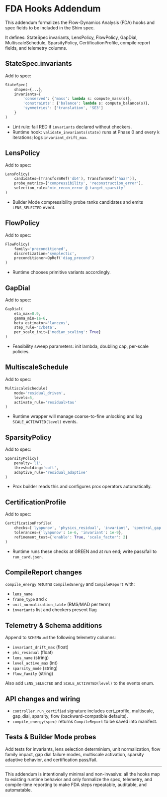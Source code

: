 # FDA Hooks Addendum

This addendum formalizes the Flow-Dynamics Analysis (FDA) hooks and spec fields to be included in the Shim spec.

It defines: StateSpec invariants, LensPolicy, FlowPolicy, GapDial, MultiscaleSchedule, SparsityPolicy, CertificationProfile, compile report fields, and telemetry columns.

## StateSpec.invariants
Add to spec:

```python
StateSpec(
    shapes={...},
    invariants={
        'conserved': {'mass': lambda s: compute_mass(s)},
        'constraints': {'balance': lambda s: compute_balance(s)},
        'symmetries': ['translation', 'SE3']
    }
)
```

- Lint rule: fail RED if `invariants` declared without checkers.
- Runtime hook: `validate_invariants(state)` runs at Phase 0 and every k iterations; logs `invariant_drift_max`.

## LensPolicy
Add to spec:

```python
LensPolicy(
    candidates=[TransformRef('db4'), TransformRef('haar')],
    probe_metrics=['compressibility', 'reconstruction_error'],
    selection_rule='min_recon_error @ target_sparsity'
)
```

- Builder Mode compressibility probe ranks candidates and emits `LENS_SELECTED` event.

## FlowPolicy
Add to spec:

```python
FlowPolicy(
    family='preconditioned',
    discretization='symplectic',
    preconditioner=OpRef('diag_precond')
)
```

- Runtime chooses primitive variants accordingly.

## GapDial
Add to spec:

```python
GapDial(
    eta_max=0.9,
    gamma_min=1e-6,
    beta_estimator='lanczos',
    step_rule='c/beta',
    per_scale_init={'median_scaling': True}
)
```

- Feasibility sweep parameters: init lambda, doubling cap, per-scale policies.

## MultiscaleSchedule
Add to spec:

```python
MultiscaleSchedule(
    mode='residual_driven',
    levels=5,
    activate_rule='residual>tau'
)
```

- Runtime wrapper will manage coarse-to-fine unlocking and log `SCALE_ACTIVATED(level)` events.

## SparsityPolicy
Add to spec:

```python
SparsityPolicy(
    penalty='l1',
    thresholding='soft',
    adaptive_rule='residual_adaptive'
)
```

- Prox builder reads this and configures prox operators automatically.

## CertificationProfile
Add to spec:

```python
CertificationProfile(
    checks=['lyapunov', 'physics_residual', 'invariant', 'spectral_gap', 'discretization_independence'],
    tolerances={'lyapunov': 1e-6, 'invariant': 1e-9},
    refinement_test={'enable': True, 'scale_factor': 2}
)
```

- Runtime runs these checks at GREEN and at run end; write pass/fail to `run_card.json`.

## CompileReport changes
`compile_energy` returns `CompiledEnergy` and `CompileReport` with:
- `lens_name`
- `frame_type` and `c`
- `unit_normalization_table` (RMS/MAD per term)
- `invariants` list and checkers present flag

## Telemetry & Schema additions
Append to `SCHEMA.md` the following telemetry columns:
- `invariant_drift_max` (float)
- `phi_residual` (float)
- `lens_name` (string)
- `level_active_max` (int)
- `sparsity_mode` (string)
- `flow_family` (string)

Also add `LENS_SELECTED` and `SCALE_ACTIVATED(level)` to the events enum.

## API changes and wiring
- `controller.run_certified` signature includes cert_profile, multiscale, gap_dial, sparsity, flow (backward-compatible defaults).
- `compile_energy(spec)` returns `CompileReport` to be saved into manifest.

## Tests & Builder Mode probes
Add tests for invariants, lens selection determinism, unit normalization, flow family impact, gap dial failure modes, multiscale activation, sparsity adaptive behavior, and certification pass/fail.

---

This addendum is intentionally minimal and non-invasive: all the hooks map to existing runtime behavior and only formalize the spec, telemetry, and compile-time reporting to make FDA steps repeatable, auditable, and automatable.
